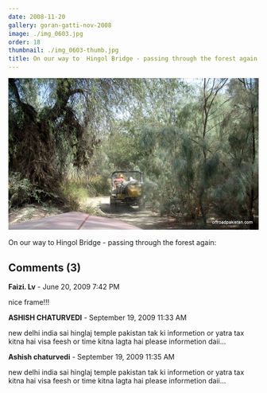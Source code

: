 ```yaml
---
date: 2008-11-20
gallery: goran-gatti-nov-2008
image: ./img_0603.jpg
order: 18
thumbnail: ./img_0603-thumb.jpg
title: On our way to  Hingol Bridge - passing through the forest again
---
```


![On our way to  Hingol Bridge - passing through the forest again](./img_0603.jpg)

On our way to Hingol Bridge - passing through the forest again:

<div id="comments">

## Comments (3)

<div id="comment">

**Faizi. Lv** - June 20, 2009  7:42 PM

nice frame!!!

</div>

<div id="comment">

**ASHISH CHATURVEDI** - September 19, 2009 11:33 AM

new delhi india sai hinglaj temple pakistan tak ki informetion or yatra tax kitna hai visa feesh or time kitna lagta hai
please informetion daii...

</div>

<div id="comment">

**Ashish chaturvedi** - September 19, 2009 11:35 AM

new delhi india sai hinglaj temple pakistan tak ki informetion or yatra tax kitna hai visa feesh or time kitna lagta hai
please informetion daii...

</div>

</div>